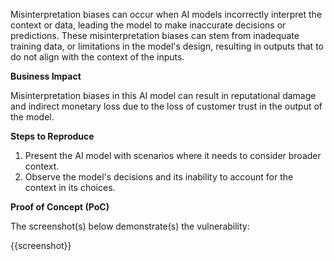 Misinterpretation biases can occur when AI models incorrectly interpret the context or data, leading the model to make inaccurate decisions or predictions. These misinterpretation biases can stem from inadequate training data, or limitations in the model's design, resulting in outputs that to do not align with the context of the inputs.

**Business Impact**

Misinterpretation biases in this AI model can result in reputational damage and indirect monetary loss due to the loss of customer trust in the output of the model.

**Steps to Reproduce**

1. Present the AI model with scenarios where it needs to consider broader context.
1. Observe the model's decisions and its inability to account for the context in its choices.

**Proof of Concept (PoC)**

The screenshot(s) below demonstrate(s) the vulnerability:

{{screenshot}}
